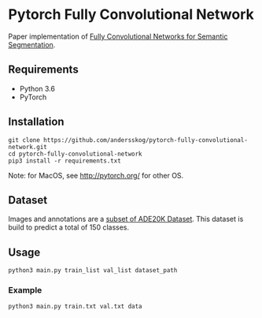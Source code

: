 # Pytorch Fully Convolutional Network

Paper implementation of [Fully Convolutional Networks for Semantic Segmentation](https://people.eecs.berkeley.edu/~jonlong/long_shelhamer_fcn.pdf).

## Requirements

- Python 3.6
- PyTorch

## Installation

```
git clone https://github.com/andersskog/pytorch-fully-convolutional-network.git
cd pytorch-fully-convolutional-network
pip3 install -r requirements.txt
```
Note: for MacOS, see http://pytorch.org/ for other OS.

## Dataset

Images and annotations are a [subset of ADE20K Dataset](http://sceneparsing.csail.mit.edu/). This dataset is build to predict a total of 150 classes.

## Usage

```
python3 main.py train_list val_list dataset_path
```

### Example

```
python3 main.py train.txt val.txt data
```